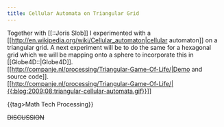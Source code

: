 ```yaml
---
title: Cellular Automata on Triangular Grid
---
```

Together with [[::Joris Slob]] I experimented with a [[http://en.wikipedia.org/wiki/Cellular_automaton|cellular automaton]] on a triangular grid. A next experiment will be to do the same for a hexagonal grid which we will be mapping onto a sphere to incorporate this in [[Globe4D::|Globe4D]].
\
[[http://companje.nl/processing/Triangular-Game-Of-Life/|Demo and source code]].
\
[[http://companje.nl/processing/Triangular-Game-Of-Life/|{{:blog:2009:08:triangular-cellular-automata.gif}}]]


{{tag>Math Tech Processing}}


~~DISCUSSION~~
